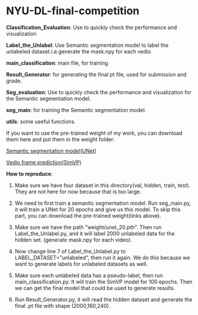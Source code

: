 # NYU-DL-final-competition
**Classification_Evaluation**: Use to quickly check the performance and visualization

**Label_the_Unlabel**: Use Semantic segmentation model to label the unlabeled dataset.i.e.generate the mask.npy for each vedio

**main_classification**: main file, for training

**Result_Generator**: for generating the final pt file, used for submission and grade.

**Seg_evaluation**: Use to quickly check the performance and visualization for the Semantic segmentation model.

**seg_main**: for training the Semantic segmentation model.

**utils**: some useful functions.

If you want to use the pre-trained weight of my work, you can download them here and put them in the weight folder:

[Semantic segmentation model(UNet)](https://drive.google.com/file/d/1pGPOE57lN367BO2R_0nXfuJARZlRyAJG/view?usp=drive_link)

[Vedio frame prediction(SimVP)](https://drive.google.com/file/d/1D7Grb93zwZYjZZJfsmb58O_m39ZWBmdt/view?usp=sharing)


**How to reproduce**:

1. Make sure we have four dataset in this directory(val, hidden, train, test). They are not here for now because that is too large.

2. We need to first train a semantic segmentation model. Run seg_main.py, it will train a UNet for 20 epochs and give us this model. To skip this part, you can download the pre-trained weight(links above).

3. Make sure we have the path "weight/unet_20.pth". Then run Label_the_Unlabel.py, and it will label 2000 unlabeled data for the hidden set. (generate mask.npy for each video).

4. Now change line 7 of Label_the_Unlabel.py to LABEL_DATASET="unlabeled", then run it again. We do this because we want to generate labels for unlabeled datasets as well.

5. Make sure each unlabeled data has a pseudo-label, then run main_classification.py. It will train the SimVP model for 100 epochs. Then we can get the final model that could be used to generate results.

6. Run Result_Generator.py, it will read the hidden dataset and generate the final .pt file with shape (2000,160,240).
